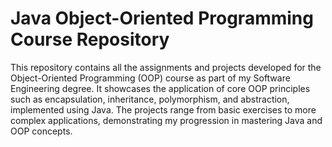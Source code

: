 # Java Object-Oriented Programming Course Repository
 This repository contains all the assignments and projects developed for the Object-Oriented Programming (OOP) course as part of my Software Engineering degree. It showcases the application of core OOP principles such as encapsulation, inheritance, polymorphism, and abstraction, implemented using Java. The projects range from basic exercises to more complex applications, demonstrating my progression in mastering Java and OOP concepts.
